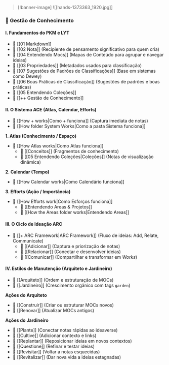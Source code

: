 >[!banner-image] ![[hands-1373363_1920.jpg]]
### 📘 Gestão de Conhecimento

#### I. Fundamentos do PKM e LYT
- 📄 [[01 Markdown]]
- 📄 [[02 Nota]] (Recipiente de pensamento significativo para quem cria)
- 📄 [[04 Entendendo Mocs]] (Mapas de Conteúdo para agrupar e navegar ideias)
- 📄 [[03 Propriedades]] (Metadados usados para classificação)
- 📄 [[07 Sugestões de Padrões de Classificações]] (Base em sistemas como Dewey)
- 📄 [[06 Boas Práticas de Classificação]] (Sugestões de padrões e boas práticas)
- 📄 [[05 Entendendo Coleções]]
- 📄 [[++ Gestão de Conhecimento]]

#### II. O Sistema ACE (Atlas, Calendar, Efforts)

- 📄 [[How + works|Como + funciona]] (Captura imediata de notas)
- 📄 [[How folder System Works|Como a pasta Sistema funciona]]

**1. Atlas (Conhecimento / Espaço)**
- 📄 [[How Atlas works|Como Atlas funciona]]
	- 📄 [[Conceitos]] (Fragmentos de conhecimento)
	- 📄 [[05 Entendendo Coleções|Coleções]] (Notas de visualização dinâmica)

**2. Calendar (Tempo)**
- 📄 [[How Calendar works|Como Calendário funciona]]

**3. Efforts (Ação / Importância)**
- 📄 [[How Efforts work|Como Esforços funciona]]
	- 📄 [[Entendendo Areas & Projetos]]
	- 📄 [[How the Areas folder works|Entendendo Areas]]


#### III. O Ciclo de Ideação ARC
- 📄 [[+ ARC Framework|ARC Framework]] (Fluxo de ideias: Add, Relate, Communicate)
	- 📄 [[Adicionar]] (Captura e priorização de notas)
	- 📄 [[Relacionar]] (Conectar e desenvolver ideias)
	- 📄 [[Comunicar]] (Compartilhar e transformar em _Works_)


#### IV. Estilos de Manutenção (Arquiteto e Jardineiro)
- 📄 [[Arquiteto]] (Ordem e estruturação de MOCs)
- 📄 [[Jardineiro]] (Crescimento orgânico com tags `garden`)

**Ações do Arquiteto**
- 📄 [[Construir]] (Criar ou estruturar MOCs novos)
- 📄 [[Renovar]] (Atualizar MOCs antigos)

**Ações do Jardineiro**
- 📄 [[Plante]] (Conectar notas rápidas ao ideaverse)
- 📄 [[Cultive]] (Adicionar contexto e links)
- 📄 [[Replantar]] (Reposicionar ideias em novos contextos)
- 📄 [[Questione]] (Refinar e testar ideias)
- 📄 [[Revisitar]] (Voltar a notas esquecidas)
- 📄 [[Revitalizar]] (Dar nova vida a ideias estagnadas)




